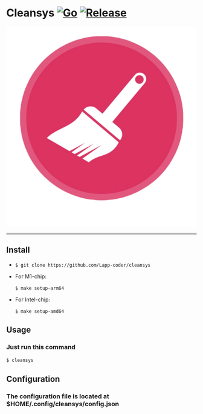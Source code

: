 # Cleansys [![Go](https://img.shields.io/badge/go-1.17-blue)](https://golang.org/doc/go1.17) [![Release](https://img.shields.io/badge/release-1.0.0-success)](https://github.com/Lapp-coder/cleansys/releases) 
![image](images/cleansys.png)
***
## Install
* ```
  $ git clone https://github.com/Lapp-coder/cleansys
  ```
* For M1-chip:
  ```
  $ make setup-arm64  
  ```
* For Intel-chip:
  ```
  $ make setup-amd64
  ```
## Usage
### Just run this command
```
$ cleansys 
```

## Configuration
### The configuration file is located at $HOME/.config/cleansys/config.json 